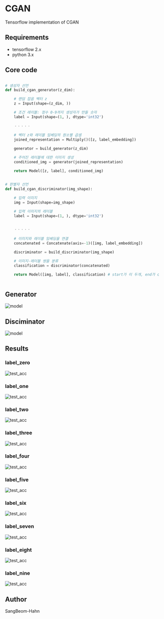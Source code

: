 # CGAN
Tensorflow implementation of CGAN

## Requirements
* tensorflow 2.x
* python 3.x

## Core code
```python

# 생성자 선언
def build_cgan_generator(z_dim):

    # 랜덤 잡음 벡터 z
    z = Input(shape=(z_dim, )) 

    # 조건 레이블: 정수 0-9까지 생성자가 만들 숫자
    label = Input(shape=(1, ), dtype='int32') 
    
    ㆍㆍㆍㆍㆍ
    
    # 벡터 z와 레이블 임베딩의 원소별 곱셈
    joined_representation = Multiply()([z, label_embedding])

    generator = build_generator(z_dim)

    # 주어진 레이블에 대한 이미지 생성
    conditioned_img = generator(joined_representation) 

    return Model([z, label], conditioned_img)
    
    
# 판별자 선언
def build_cgan_discriminator(img_shape):

    # 입력 이미지
    img = Input(shape=img_shape)

    # 입력 이미지의 레이블
    label = Input(shape=(1, ), dtype='int32')
    
    
    ㆍㆍㆍㆍㆍ
    
    # 이미지와 레이블 임베딩을 연결
    concatenated = Concatenate(axis=-1)([img, label_embedding])

    discriminator = build_discriminator(img_shape)

    # 이미지-레이블 쌍을 분류
    classification = discriminator(concatenated)

    return Model([img, label], classification) # start가 이 두개, end가 classify
    
```


## Generator
![model](./assests/generator.PNG)


## Disciminator
![model](./assests/discriminator.PNG)


## Results
### label_zero
![test_acc](./assests/zero.PNG)

### label_one
![test_acc](./assests/one.PNG)

### label_two
![test_acc](./assests/two.PNG)

### label_three
![test_acc](./assests/three.PNG)

### label_four
![test_acc](./assests/four.PNG)

### label_five
![test_acc](./assests/five.PNG)

### label_six
![test_acc](./assests/six.PNG)

### label_seven
![test_acc](./assests/seven.PNG)

### label_eight
![test_acc](./assests/eight.PNG)

### label_nine
![test_acc](./assests/nine.PNG)


## Author
SangBeom-Hahn
